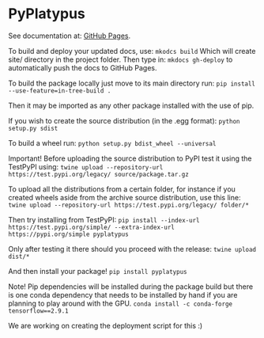 # PyPlatypus

See documentation at: [GitHub Pages](https://maju116.github.io/pyplatypus/).

To build and deploy your updated docs, use:
`mkodcs build`
Which will create site/ directory in the project folder. Then type in:
`mkdocs gh-deploy`
to automatically push the docs to GitHub Pages.

To build the package locally just move to its main directory run:
`pip install --use-feature=in-tree-build .`

Then it may be imported as any other package installed with the use of pip.

If you wish to create the source distribution (in the .egg format):
`python setup.py sdist`

To build a wheel run:
`python setup.py bdist_wheel --universal`

Important!
Before uploading the source distribution to PyPI test it using the TestPyPI using:
`twine upload --repository-url https://test.pypi.org/legacy/ source/package.tar.gz`

To upload all the distributions from a certain folder, for instance if you created
wheels aside from the archive source distribution, use this line:
`twine upload --repository-url https://test.pypi.org/legacy/ folder/*`

Then try installing from TestPyPI:
`pip install --index-url https://test.pypi.org/simple/ --extra-index-url https://pypi.org/simple pyplatypus`

Only after testing it there should you proceed with the release:
`twine upload dist/*`

And then install your package!
`pip install pyplatypus`

Note!
Pip dependencies will be installed during the package build but there is one conda dependency that
needs to be installed by hand if you are planning to play around with the GPU.
`conda install -c conda-forge tensorflow==2.9.1`

We are working on creating the deployment script for this :)

